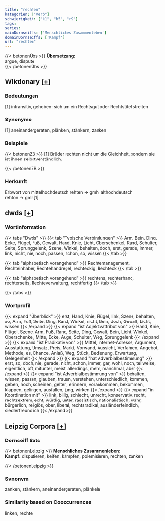 ```yaml
---
title: "rechten"
kategorien: ["Verb"]
schwierigkeit: ["k1", "h5", "r9"]
tags:
series:
mainDornseiffs: ['Menschliches Zusammenleben']
domainDornseiffs: ['Kampf']
url: "rechten"
---
```


{{< betonenÜbs >}}
**Übersetzung:**  
argue, dispute  
{{< /betonenÜbs >}}

## Wiktionary [[+](https://de.wiktionary.org/wiki/rechten)]

### Bedeutungen
[1] intransitiv, gehoben: sich um ein Rechtsgut oder Rechtstitel streiten  

### Synonyme
[1] aneinandergeraten, plänkeln, stänkern, zanken  

### Beispiele
{{< betonenZB >}}
[1] Brüder rechten nicht um die Gleichheit, sondern sie ist ihnen selbstverständlich.  

{{< /betonenZB >}}
### Herkunft
Erbwort von mittelhochdeutsch rehten → gmh, althochdeutsch rehton → gmh[1]  



## dwds [[+](https://www.dwds.de/wb/rechten)]

### Wortinformation
{{< tabs "Dwds" >}}
{{< tab "Typische Verbindungen" >}}
Arm, Bein, Ding, Ecke, Flügel, Fuß, Gewalt, Hand, Knie, Licht, Oberschenkel, Rand, Schulter, Seite, Sprunggelenk, Szene, Winkel, behalten, doch, erst, gerade, immer, link, nicht, nie, noch, passen, schon, so, wissen
{{< /tab >}}

{{< tab "alphabetisch vorangehend" >}}
Rechtemanagement, Rechteinhaber, Rechtehandregel, rechteckig, Rechteck
{{< /tab >}}

{{< tab "alphabetisch vorangehend" >}}
rechtens, rechterhand, rechterseits, Rechteverwaltung, rechtfertig
{{< /tab >}}

{{< /tabs >}}

### Wortprofil
{{< expand "Überblick" >}} erst, Hand, Knie, Flügel, link, Szene, behalten, so, Arm, Fuß, Seite, Ding, Rand, Winkel, nicht, Bein, doch, Gewalt, Licht, wissen {{< /expand >}}
{{< expand "ist Adjektivattribut von" >}} Hand, Knie, Flügel, Szene, Arm, Fuß, Rand, Seite, Ding, Gewalt, Bein, Licht, Winkel, Oberschenkel, Mitte, Ecke, Auge, Schulter, Weg, Sprunggelenk {{< /expand >}}
{{< expand "ist Prädikativ von" >}} Mittel, Internet-Adresse, Argument, Ausstattung, Umsatz, Preis, Markt, Vorwand, Aussicht, Verfahren, Angebot, Methode, es, Chance, Anlaß, Weg, Stück, Bedienung, Erwartung, Gelegenheit {{< /expand >}}
{{< expand "hat Adverbialbestimmung" >}} erst, so, doch, nie, gerade, nicht, schon, immer, gar, wohl, noch, teilweise, eigentlich, oft, mitunter, meist, allerdings, mehr, manchmal, aber {{< /expand >}}
{{< expand "ist Adverbialbestimmung von" >}} behalten, wissen, passen, glauben, trauen, verstehen, unterschiedlich, kommen, geben, hoch, scheinen, gelten, erinnern, vorankommen, bekommen, klappen, gelingen, ausfallen, jung, wirken {{< /expand >}}
{{< expand "in Koordination mit" >}} link, billig, schlecht, unrecht, konservativ, recht, rechtsextrem, echt, würdig, unter, rassistisch, nationalistisch, wahr, bürgerlich, religiös, ober, liberal, rechtsradikal, ausländerfeindlich, siedlerfreundlich {{< /expand >}}

## Leipzig Corpora [[+](https://corpora.uni-leipzig.de/en/res?word=rechten&corpusId=deu_newscrawl-public_2018)]

### Dornseiff Sets
{{< betonenLeipzig >}}
**Menschliches Zusammenleben:**  
**Kampf:** disputieren, keifen, kämpfen, polemisieren, rechten, zanken  

{{< /betonenLeipzig >}}

### Synonym
zanken, stänkern, aneinandergeraten, plänkeln


### Similarity based on Cooccurrences
linken, rechte


